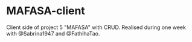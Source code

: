 # MAFASA-client

Client side of project 5 "MAFASA" with CRUD. Realised during one week with @Sabrina1947 and @FathihaTao. 

